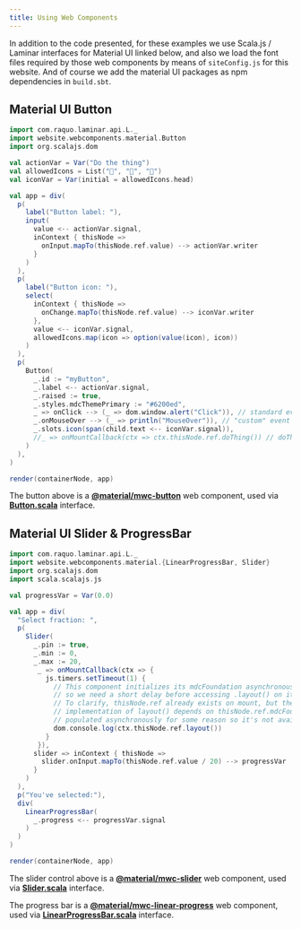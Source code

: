 ```yaml
---
title: Using Web Components
---
```


In addition to the code presented, for these examples we use Scala.js / Laminar interfaces for Material UI linked below, and also we load the font files required by those web components by means of `siteConfig.js` for this website. And of course we add the material UI packages as npm dependencies in `build.sbt`.

<h2>Material UI Button</h2>

<div class = "mdoc-example">

```scala mdoc:js
import com.raquo.laminar.api.L._
import website.webcomponents.material.Button
import org.scalajs.dom

val actionVar = Var("Do the thing")
val allowedIcons = List("🎉", "🚀", "🍉")
val iconVar = Var(initial = allowedIcons.head)

val app = div(
  p(
    label("Button label: "),
    input(
      value <-- actionVar.signal,
      inContext { thisNode =>
        onInput.mapTo(thisNode.ref.value) --> actionVar.writer
      }
    )
  ),
  p(
    label("Button icon: "),
    select(
      inContext { thisNode =>
        onChange.mapTo(thisNode.ref.value) --> iconVar.writer
      },
      value <-- iconVar.signal,
      allowedIcons.map(icon => option(value(icon), icon))
    )
  ),
  p(
    Button(
      _.id := "myButton",
      _.label <-- actionVar.signal,
      _.raised := true,
      _.styles.mdcThemePrimary := "#6200ed",
      _ => onClick --> (_ => dom.window.alert("Click")), // standard event
      _.onMouseOver --> (_ => println("MouseOver")), // "custom" event
      _.slots.icon(span(child.text <-- iconVar.signal)),
      //_ => onMountCallback(ctx => ctx.thisNode.ref.doThing()) // doThing is not implemented, just for reference
    )
  ),
)

render(containerNode, app)
```

The button above is a **[@material/mwc-button](https://github.com/material-components/material-components-web-components/tree/master/packages/button)** web component, used via **[Button.scala](https://github.com/raquo/Laminar/blob/master/websiteJS/src/main/scala/website/webcomponents/material/Button.scala)** interface.

</div>


<div class = "mdoc-example">

<h2>Material UI Slider & ProgressBar</h2>

```scala mdoc:js
import com.raquo.laminar.api.L._
import website.webcomponents.material.{LinearProgressBar, Slider}
import org.scalajs.dom
import scala.scalajs.js

val progressVar = Var(0.0)

val app = div(
  "Select fraction: ",
  p(
    Slider(
      _.pin := true,
      _.min := 0,
      _.max := 20,
       _ => onMountCallback(ctx => {
         js.timers.setTimeout(1) {
           // This component initializes its mdcFoundation asynchronously,
           // so we need a short delay before accessing .layout() on it.
           // To clarify, thisNode.ref already exists on mount, but the web component's
           // implementation of layout() depends on thisNode.ref.mdcFoundation, which is
           // populated asynchronously for some reason so it's not available on mount.
           dom.console.log(ctx.thisNode.ref.layout())
         }
       }),
      slider => inContext { thisNode =>
        slider.onInput.mapTo(thisNode.ref.value / 20) --> progressVar
      }
    )
  ),
  p("You've selected:"),
  div(
    LinearProgressBar(
      _.progress <-- progressVar.signal
    )
  )
)

render(containerNode, app)
```

The slider control above is a **[@material/mwc-slider](https://github.com/material-components/material-components-web-components/tree/master/packages/slider)** web component, used via **[Slider.scala](https://github.com/raquo/Laminar/blob/master/websiteJS/src/main/scala/website/webcomponents/material/Slider.scala)** interface.

The progress bar is a **[@material/mwc-linear-progress](https://github.com/material-components/material-components-web-components/tree/master/packages/linear-progress)** web component, used via **[LinearProgressBar.scala](https://github.com/raquo/Laminar/blob/master/websiteJS/src/main/scala/website/webcomponents/material/Slider.scala)** interface.

</div>
